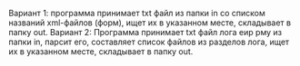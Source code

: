 Вариант 1: программа принимает txt файл из папки in со списком названий xml-файлов (форм), ищет их в указанном месте, складывает в папку out.
Вариант 2: Программа принимает txt файл лога еир рму из папки in, парсит его, составляет список файлов из разделов лога, ищет их в указанном месте, складывает в папку out.